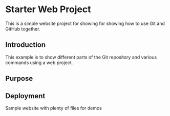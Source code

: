 # Starter Web Project

This is a simple website project for showing
for showing how to use Git and GitHub together.

## Introduction

This example is to show different parts
of the Git repository and various commands
using a web project.

## Purpose

## Deployment

Sample website with plenty of files for demos